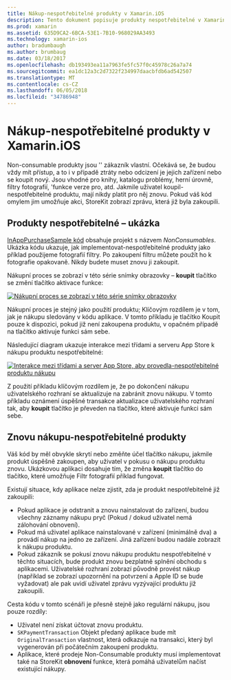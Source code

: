 ```yaml
---
title: Nákup-nespotřebitelné produkty v Xamarin.iOS
description: Tento dokument popisuje produkty nespotřebitelné v Xamarin.iOS, které jsou funkce zakoupili uživatelem, které zůstanou dostupné po neomezenou dobu, bez ohledu na zařízení.
ms.prod: xamarin
ms.assetid: 635D9CA2-6BCA-53E1-7B10-968029AA3493
ms.technology: xamarin-ios
author: bradumbaugh
ms.author: brumbaug
ms.date: 03/18/2017
ms.openlocfilehash: db193493ea11a7963fe5fc57f0c45978c26a7a74
ms.sourcegitcommit: ea1dc12a3c2d7322f234997daacbfdb6ad542507
ms.translationtype: MT
ms.contentlocale: cs-CZ
ms.lasthandoff: 06/05/2018
ms.locfileid: "34786948"
---
```

# <a name="purchasing-non-consumable-products-in-xamarinios"></a>Nákup-nespotřebitelné produkty v Xamarin.iOS

Non-consumable produkty jsou '' zákazník vlastní. Očekává se, že budou vždy mít přístup, a to i v případě ztráty nebo odcizení je jejich zařízení nebo se koupit nový. Jsou vhodné pro knihy, katalogu problémy, herní úrovně, filtry fotografií, 'funkce verze pro, atd. Jakmile uživatel koupil-nespotřebitelné produktu, mají nikdy platit pro něj znovu. Pokud váš kód omylem jim umožňuje akci, StoreKit zobrazí zprávu, která již byla zakoupili.

## <a name="non-consumable-products-sample"></a>Produkty nespotřebitelné – ukázka

[InAppPurchaseSample kód](https://developer.xamarin.com/samples/monotouch/StoreKit/) obsahuje projekt s názvem *NonConsumables*. Ukázka kódu ukazuje, jak implementovat-nespotřebitelné produkty jako příklad použijeme fotografií filtry. Po zakoupení filtru můžete použít ho k fotografie opakovaně. Nikdy budete muset znovu ji zakoupit.   
   
   
   
 Nákupní proces se zobrazí v této série snímky obrazovky – **koupit** tlačítko se změní tlačítko aktivace funkce:   
   
   
   
 [![](purchasing-non-consumable-products-images/image34.png "Nákupní proces se zobrazí v této série snímky obrazovky")](purchasing-non-consumable-products-images/image34.png#lightbox)   
   
   
   
 Nákupní proces je stejný jako použití produktu; Klíčovým rozdílem je v tom, jak je nákupu sledovány v kódu aplikace. V tomto příkladu je tlačítko Koupit pouze k dispozici, pokud již není zakoupena produktu, v opačném případě na tlačítko aktivuje funkci sám sebe.   
   
   
   

Následující diagram ukazuje interakce mezi třídami a serveru App Store k nákupu produktu nespotřebitelné:   
   
   
   
 [![](purchasing-non-consumable-products-images/image35.png "Interakce mezi třídami a server App Store, aby provedla-nespotřebitelné produktu nákupu")](purchasing-non-consumable-products-images/image35.png#lightbox)   
   
   
   
 Z použití příkladu klíčovým rozdílem je, že po dokončení nákupu uživatelského rozhraní se aktualizuje na zabránit znovu nákupu. V tomto příkladu oznámení úspěšné transakce aktualizace uživatelského rozhraní tak, aby **koupit** tlačítko je převeden na tlačítko, které aktivuje funkci sám sebe.

## <a name="re-purchasing-non-consumable-products"></a>Znovu nákupu-nespotřebitelné produkty

Váš kód by měl obvykle skrytí nebo změňte účel tlačítko nákupu, jakmile produkt úspěšně zakoupen, aby uživatel v pokusu o nákupu produktu znovu. Ukázkovou aplikaci dosahuje tím, že změna **koupit** tlačítko do tlačítko, které umožňuje Filtr fotografií příklad fungovat.   
   
   
   
 Existují situace, kdy aplikace nelze zjistit, zda je produkt nespotřebitelné již zakoupili:

-  Pokud aplikace je odstranit a znovu nainstalovat do zařízení, budou všechny záznamy nákupu pryč (Pokud / dokud uživatel nemá zálohování obnovení). 
-  Pokud má uživatel aplikace nainstalované v zařízení (minimálně dva) a provádí nákup na jedno ze zařízení. Jiná zařízení budou nadále zobrazit k nákupu produktu. 
-  Pokud zákazník se pokusí znovu nákupu produktu nespotřebitelné v těchto situacích, bude produkt znovu bezplatně splnění obchodu s aplikacemi. Uživatelské rozhraní zobrazí původně provést nákup (například se zobrazí upozornění na potvrzení a Apple ID se bude vyžadovat) ale pak uvidí uživatel zprávu vyzývající produktu již zakoupili.  
   
   
   
 Cesta kódu v tomto scénáři je přesně stejně jako regulární nákupu, jsou pouze rozdíly:

-  Uživatel není získat účtovat znovu produktu.
-  `SKPaymentTransaction` Objekt předaný aplikace bude mít `OriginalTransaction` vlastnost, která odkazuje na transakci, který byl vygenerován při počátečním zakoupení produktu. 
-  Aplikace, které prodeje Non-Consumable produkty musí implementovat také na StoreKit **obnovení** funkce, která pomáhá uživatelům načíst existující nákupy. 
